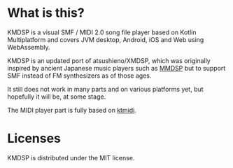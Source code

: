 # What is this?

KMDSP is a visual SMF / MIDI 2.0 song file player based on Kotlin Multiplatform and covers JVM desktop, Android, iOS and Web using WebAssembly.

KMDSP is an updated port of atsushieno/XMDSP, which was originally inspired by ancient Japanese music players such as [MMDSP](https://github.com/gaolay/MMDSP) but to support SMF instead of FM synthesizers as of those ages.

It still does not work in many parts and on various platforms yet, but hopefully it will be, at some stage.

The MIDI player part is fully based on [ktmidi](https://github.com/atsushieno/ktmidi).

# Licenses

KMDSP is distributed under the MIT license.

